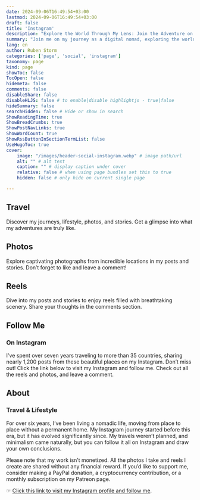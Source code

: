 ```yaml
---
date: 2024-09-06T16:49:54+03:00
lastmod: 2024-09-06T16:49:54+03:00
draft: false
title: 'Instagram'
description: "Explore the World Through My Lens: Join the Adventure on Instagram!"
summary: "Join me on my journey as a digital nomad, exploring the world one adventure at a time. Discover breathtaking photos, engaging reels, and stories from over 35 countries. Follow my Instagram for updates and inspiration!"
lang: en
author: Ruben Storm
categories: ['page', 'social', 'instagram']
taxonomy: page
kind: page
showToc: false
TocOpen: false
hidemeta: false
comments: false
disableShare: false
disableHLJS: false # to enable|disable highlightjs - true|false
hideSummary: false
searchHidden: false # Hide or show in search
ShowReadingTime: true
ShowBreadCrumbs: true
ShowPostNavLinks: true
ShowWordCount: true
ShowRssButtonInSectionTermList: false
UseHugoToc: true
cover:
    image: "/images/header-social-instagram.webp" # image path/url
    alt: "" # alt text
    caption: "" # display caption under cover
    relative: false # when using page bundles set this to true
    hidden: false # only hide on current single page

---
```


## Travel

Discover my journeys, lifestyle, photos, and stories. Get a glimpse into what my adventures are truly like.

## Photos

Explore captivating photographs from incredible locations in my posts and stories. Don’t forget to like and leave a comment!

## Reels

Dive into my posts and stories to enjoy reels filled with breathtaking scenery. Share your thoughts in the comments section.

## Follow Me  
### On Instagram

I've spent over seven years traveling to more than 35 countries, sharing nearly 1,200 posts from these beautiful places on my Instagram. Don’t miss out! Click the link below to visit my Instagram and follow me. Check out all the reels and photos, and leave a comment.

## About  
### Travel & Lifestyle

For over six years, I’ve been living a nomadic life, moving from place to place without a permanent home. My Instagram journey started before this era, but it has evolved significantly since. My travels weren’t planned, and minimalism came naturally, but you can follow it all on Instagram and draw your own conclusions.

Please note that my work isn’t monetized. All the photos I take and reels I create are shared without any financial reward. If you’d like to support me, consider making a PayPal donation, a cryptocurrency contribution, or a monthly subscription on my Patreon page.

&#9758; [Click this link to visit my Instagram profile and follow me][defInstLink].




[defInstLink]: https://www.instagram.com/stormruben/